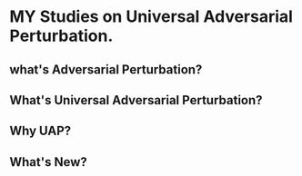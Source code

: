 # MY Studies on Universal Adversarial Perturbation.

## what's Adversarial Perturbation?

## What's Universal Adversarial Perturbation?

## Why UAP?

## What's New?
